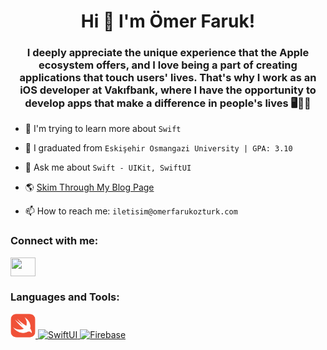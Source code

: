 <h1 align="center"> Hi 👋 I'm Ömer Faruk! </h1>
<h3 align="center">I deeply appreciate the unique experience that the Apple ecosystem offers, and I love being a part of creating applications that touch users' lives. That's why I work as an iOS developer at Vakıfbank, where I have the opportunity to develop apps that make a difference in people's lives 🖥📲</h3>

- 🔭 I'm trying to learn more about `Swift`

- 🌱 I graduated from `Eskişehir Osmangazi University | GPA: 3.10` 

- 💬 Ask me about `Swift - UIKit, SwiftUI`

- 🌎 <a href="https://www.omerfarukozturk.com" target="_blank"> Skim Through My Blog Page </a>

- 📫 How to reach me: `iletisim@omerfarukozturk.com`

<h3 align="left">Connect with me:</h3>
<p align="left">
<a href="https://www.linkedin.com/in/ozturkomerfaruk/" target="blank"><img align="center" src="https://colmanandcompany.com/blog/wp-content/uploads/2014/04/blog-word-cloud1.jpg" height="30" width="40" /></a>
 

<h3 align="left">Languages and Tools:</h3>
            
<p align="left">
<a href="https://developer.apple.com/swift/" target="_blank"> <img src="https://raw.githubusercontent.com/devicons/devicon/master/icons/swift/swift-original.svg" alt="Swift" width="40" height="40"/> </a>
<a href="https://developer.apple.com/xcode/swiftui/" target="_blank"> <img src="https://developer.apple.com/assets/elements/icons/swiftui/swiftui-96x96_2x.png" alt="SwiftUI" width="40" height="40"/>
<a href="https://firebase.google.com/" target="_blank"> <img src="https://www.vectorlogo.zone/logos/firebase/firebase-icon.svg" alt="Firebase" width="40" height="40"/>
</p>
         
    
